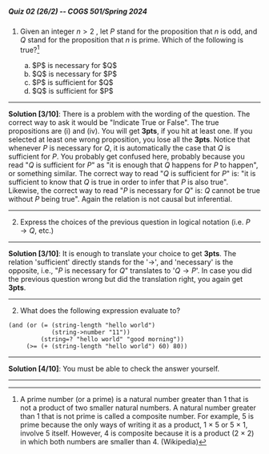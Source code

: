 ##### Quiz 02 (26/2) -- COGS 501/Spring 2024


1. Given an integer $n > 2$ , let $P$ stand for the proposition that $n$ is odd,
and $Q$ stand for the proposition that $n$ is prime. Which of the following is true?[^1]

   <ol type='a'>
        <li>$P$ is necessary for $Q$</li>
        <li>$Q$ is necessary for $P$</li>
        <li>$P$ is sufficient for $Q$</li>
        <li>$Q$ is sufficient for $P$</li>
   </ol>

---

**Solution [3/10]**: There is a problem with the wording of the question. The
correct way to ask it would be "Indicate True or False". The true propositions
are (i) and (iv). You will get **3pts**, if you hit at least one. If you
selected at least one wrong proposition, you lose all the **3pts**. Notice that
whenever $P$ is necessary for $Q$, it is automatically the case that $Q$ is
sufficient for $P$. You probably get confused here, probably because you
read "<span>$Q$ is sufficient for $P$</span>" as "it is enough that $Q$
happens for $P$ to happen", or something similar. The correct way to read "<span>$Q$
is sufficient for $P$</span>" is: "it is sufficient to know that $Q$ is true in order
to infer that $P$ is also true". Likewise, the correct way to read "<span>$P$ is
necessary for $Q$</span>" is: <span>$Q$ cannot be true without $P$ being true</span>". Again the
relation is not causal but inferential.

---


[^1]: A prime number (or a prime) is a natural number greater than 1 that is not a product of two smaller natural numbers. A natural number greater than 1 that is not prime is called a composite number. For example, 5 is prime because the only ways of writing it as a product, 1 × 5 or 5 × 1, involve 5 itself. However, 4 is composite because it is a product (2 × 2) in which both numbers are smaller than 4. (Wikipedia)


2. Express the choices of the previous question in logical notation (i.e. $P\rightarrow Q$, etc.)

---

**Solution [3/10]**:
It is enough to translate your choice to get **3pts**. The relation 'sufficient' directly stands for the '<span>$\rightarrow$</span>', and 'necessary' is the opposite, i.e., "<span>$P$ is necessary for $Q$</span>" translates to '<span>$Q\rightarrow P$</span>'. In case you did the previous question wrong but did the translation right, you again get **3pts**.

---



2. What does the following expression evaluate to?

```racket
(and (or (= (string-length "hello world")
            (string->number "11"))
         (string=? "hello world" "good morning"))
     (>= (+ (string-length "hello world") 60) 80))
```

---

**Solution [4/10]**:
You must be able to check the answer yourself.

---

